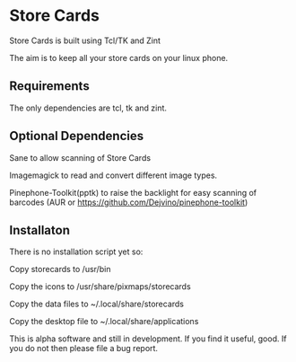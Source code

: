 # Store Cards

Store Cards is built using Tcl/TK and Zint

The aim is to keep all your store cards on your linux phone.

## Requirements
The only dependencies are tcl, tk and zint.

## Optional Dependencies
Sane to allow scanning of Store Cards

Imagemagick to read and convert different image types.

Pinephone-Toolkit(pptk) to raise the backlight for easy scanning of barcodes (AUR or https://github.com/Dejvino/pinephone-toolkit)

## Installaton

There is no installation script yet so:

Copy storecards to /usr/bin

Copy the icons to /usr/share/pixmaps/storecards

Copy the data files to ~/.local/share/storecards

Copy the desktop file to ~/.local/share/applications



This is alpha software and still in development. If you find it useful, good. If you do not then please file a bug report.
